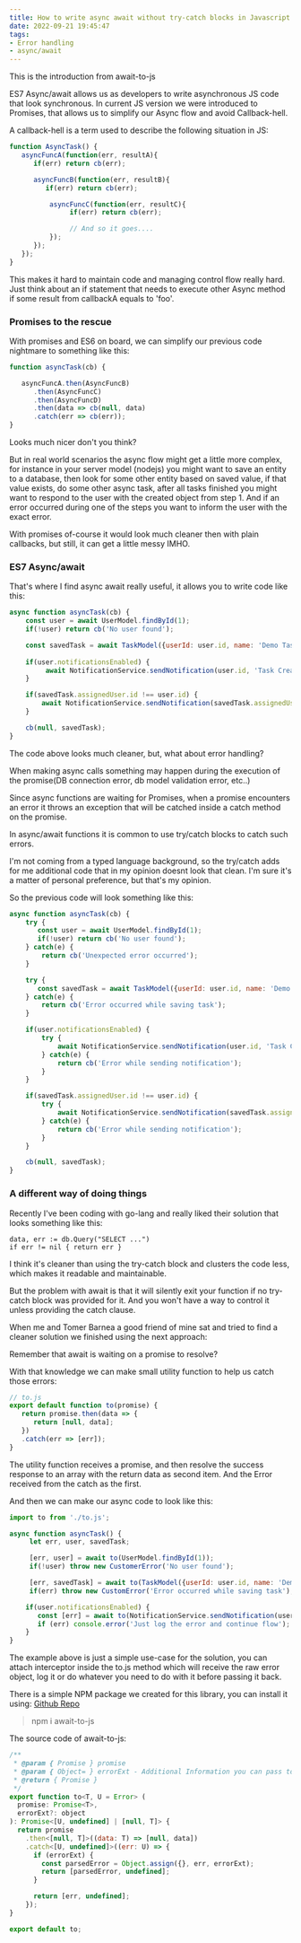 ```yaml
---
title: How to write async await without try-catch blocks in Javascript
date: 2022-09-21 19:45:47
tags:
- Error handling
- async/await
---
```


This is the introduction from await-to-js

ES7 Async/await allows us as developers to write asynchronous JS code that look synchronous. In current JS version we were introduced to Promises, that allows us to simplify our Async flow and avoid Callback-hell.

A callback-hell is a term used to describe the following situation in JS:

```Javascript
function AsyncTask() {
   asyncFuncA(function(err, resultA){
      if(err) return cb(err);

      asyncFuncB(function(err, resultB){
         if(err) return cb(err);

          asyncFuncC(function(err, resultC){
               if(err) return cb(err);

               // And so it goes....
          });
      });
   });
}
```

This makes it hard to maintain code and managing control flow really hard. Just think about an if statement that needs to execute other Async method if some result from callbackA equals to 'foo'.

### Promises to the rescue

With promises and ES6 on board, we can simplify our previous code nightmare to something like this:

```Javascript
function asyncTask(cb) {

   asyncFuncA.then(AsyncFuncB)
      .then(AsyncFuncC)
      .then(AsyncFuncD)
      .then(data => cb(null, data)
      .catch(err => cb(err));
}
```

Looks much nicer don't you think?

But in real world scenarios the async flow might get a little more complex, for instance in your server model (nodejs) you might want to save an entity to a database, then look for some other entity based on saved value, if that value exists, do some other async task, after all tasks finished you might want to respond to the user with the created object from step 1. And if an error occurred during one of the steps you want to inform the user with the exact error.

With promises of-course it would look much cleaner then with plain callbacks, but still, it can get a little messy IMHO.

### ES7 Async/await

That's where I find async await really useful, it allows you to write code like this:

```Javascript
async function asyncTask(cb) {
    const user = await UserModel.findById(1);
    if(!user) return cb('No user found');

    const savedTask = await TaskModel({userId: user.id, name: 'Demo Task'});
    
    if(user.notificationsEnabled) {
         await NotificationService.sendNotification(user.id, 'Task Created');  
    }

    if(savedTask.assignedUser.id !== user.id) {
        await NotificationService.sendNotification(savedTask.assignedUser.id, 'Task was created for you');
    }

    cb(null, savedTask);
}
```

The code above looks much cleaner, but, what about error handling?

When making async calls something may happen during the execution of the promise(DB connection error, db model validation error, etc..)

Since async functions are waiting for Promises, when a promise encounters an error it throws an exception that will be catched inside a catch method on the promise.

In async/await functions it is common to use try/catch blocks to catch such errors.

I'm not coming from a typed language background, so the try/catch adds for me additional code that in my opinion doesnt look that clean. I'm sure it's a matter of personal preference, but that's my opinion.

So the previous code will look something like this:

```Javascript
async function asyncTask(cb) {
    try {
       const user = await UserModel.findById(1);
       if(!user) return cb('No user found');
    } catch(e) {
        return cb('Unexpected error occurred');
    }

    try {
       const savedTask = await TaskModel({userId: user.id, name: 'Demo Task'});
    } catch(e) {
        return cb('Error occurred while saving task');
    }

    if(user.notificationsEnabled) {
        try {
            await NotificationService.sendNotification(user.id, 'Task Created');  
        } catch(e) {
            return cb('Error while sending notification');
        }
    }

    if(savedTask.assignedUser.id !== user.id) {
        try {
            await NotificationService.sendNotification(savedTask.assignedUser.id, 'Task was created for you');
        } catch(e) {
            return cb('Error while sending notification');
        }
    }

    cb(null, savedTask);
}
```

### A different way of doing things

Recently I've been coding with go-lang and really liked their solution that looks something like this:

```
data, err := db.Query("SELECT ...")
if err != nil { return err }
```

I think it's cleaner than using the try-catch block and clusters the code less, which makes it readable and maintainable.

But the problem with await is that it will silently exit your function if no try-catch block was provided for it. And you won't have a way to control it unless providing the catch clause.

When me and Tomer Barnea a good friend of mine sat and tried to find a cleaner solution we finished using the next approach:

Remember that await is waiting on a promise to resolve?

With that knowledge we can make small utility function to help us catch those errors:

```Javascript
// to.js
export default function to(promise) {
   return promise.then(data => {
      return [null, data];
   })
   .catch(err => [err]);
}
```

The utility function receives a promise, and then resolve the success response to an array with the return data as second item. And the Error received from the catch as the first.

And then we can make our async code to look like this:

```Javascript
import to from './to.js';

async function asyncTask() {
     let err, user, savedTask;

     [err, user] = await to(UserModel.findById(1));
     if(!user) throw new CustomerError('No user found');

     [err, savedTask] = await to(TaskModel({userId: user.id, name: 'Demo Task'}));
     if(err) throw new CustomError('Error occurred while saving task');

    if(user.notificationsEnabled) {
       const [err] = await to(NotificationService.sendNotification(user.id, 'Task Created'));  
       if (err) console.error('Just log the error and continue flow');
    }
}
```

The example above is just a simple use-case for the solution, you can attach interceptor inside the to.js method which will receive the raw error object, log it or do whatever you need to do with it before passing it back.

There is a simple NPM package we created for this library, you can install it using:
[Github Repo][1]

> npm i await-to-js

The source code of await-to-js:

```Javascript
/**
 * @param { Promise } promise
 * @param { Object= } errorExt - Additional Information you can pass to the err object
 * @return { Promise }
 */
export function to<T, U = Error> (
  promise: Promise<T>,
  errorExt?: object
): Promise<[U, undefined] | [null, T]> {
  return promise
    .then<[null, T]>((data: T) => [null, data])
    .catch<[U, undefined]>((err: U) => {
      if (errorExt) {
        const parsedError = Object.assign({}, err, errorExt);
        return [parsedError, undefined];
      }

      return [err, undefined];
    });
}

export default to;
```

  [1]: https://github.com/scopsy/await-to-js